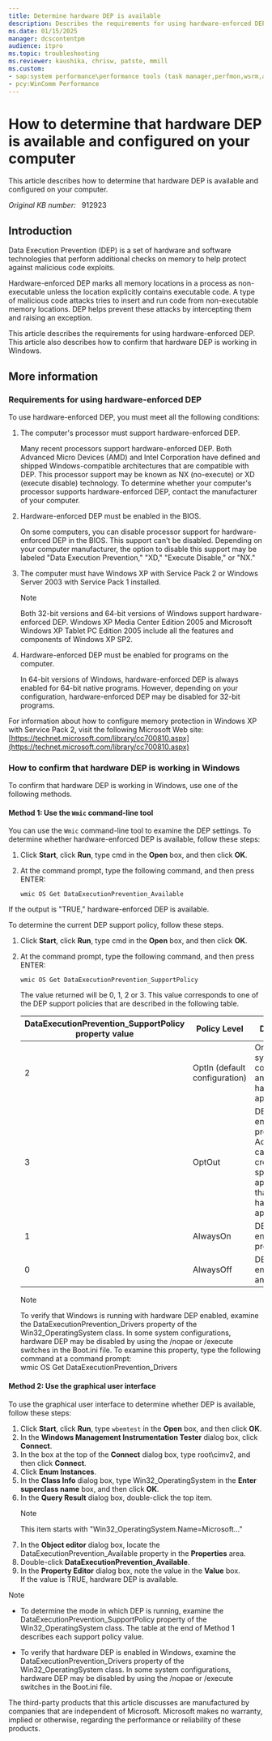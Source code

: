 ```yaml
---
title: Determine hardware DEP is available
description: Describes the requirements for using hardware-enforced DEP. Also describes how to confirm that hardware DEP is working.
ms.date: 01/15/2025
manager: dcscontentpm
audience: itpro
ms.topic: troubleshooting
ms.reviewer: kaushika, chrisw, patste, mmill
ms.custom:
- sap:system performance\performance tools (task manager,perfmon,wsrm,and wpa)
- pcy:WinComm Performance
---
```

# How to determine that hardware DEP is available and configured on your computer

This article describes how to determine that hardware DEP is available and configured on your computer.

_Original KB number:_ &nbsp; 912923

## Introduction

Data Execution Prevention (DEP) is a set of hardware and software technologies that perform additional checks on memory to help protect against malicious code exploits.

Hardware-enforced DEP marks all memory locations in a process as non-executable unless the location explicitly contains executable code. A type of malicious code attacks tries to insert and run code from non-executable memory locations. DEP helps prevent these attacks by intercepting them and raising an exception.

This article describes the requirements for using hardware-enforced DEP. This article also describes how to confirm that hardware DEP is working in Windows.

## More information

### Requirements for using hardware-enforced DEP

To use hardware-enforced DEP, you must meet all the following conditions:

1. The computer's processor must support hardware-enforced DEP.

   Many recent processors support hardware-enforced DEP. Both Advanced Micro Devices (AMD) and Intel Corporation have defined and shipped Windows-compatible architectures that are compatible with DEP. This processor support may be known as NX (no-execute) or XD (execute disable) technology. To determine whether your computer's processor supports hardware-enforced DEP, contact the manufacturer of your computer.
2. Hardware-enforced DEP must be enabled in the BIOS.

   On some computers, you can disable processor support for hardware-enforced DEP in the BIOS. This support can't be disabled. Depending on your computer manufacturer, the option to disable this support may be labeled "Data Execution Prevention," "XD," "Execute Disable," or "NX."
3. The computer must have Windows XP with Service Pack 2 or Windows Server 2003 with Service Pack 1 installed.

   > [!NOTE]
   > Both 32-bit versions and 64-bit versions of Windows support hardware-enforced DEP. Windows XP Media Center Edition 2005 and Microsoft Windows XP Tablet PC Edition 2005 include all the features and components of Windows XP SP2.
4. Hardware-enforced DEP must be enabled for programs on the computer.

   In 64-bit versions of Windows, hardware-enforced DEP is always enabled for 64-bit native programs. However, depending on your configuration, hardware-enforced DEP may be disabled for 32-bit programs.  

For information about how to configure memory protection in Windows XP with Service Pack 2, visit the following Microsoft Web site:  
[https://technet.microsoft.com/library/cc700810.aspx](https://technet.microsoft.com/library/cc700810.aspx)  

### How to confirm that hardware DEP is working in Windows

To confirm that hardware DEP is working in Windows, use one of the following methods.

#### Method 1: Use the `Wmic` command-line tool

You can use the `Wmic` command-line tool to examine the DEP settings. To determine whether hardware-enforced DEP is available, follow these steps:  

1. Click **Start**, click **Run**, type cmd in the **Open** box, and then click **OK**.
2. At the command prompt, type the following command, and then press ENTER:  

   ```console  
   wmic OS Get DataExecutionPrevention_Available  
   ```  

If the output is "TRUE," hardware-enforced DEP is available.  

To determine the current DEP support policy, follow these steps.  

1. Click **Start**, click **Run**, type cmd in the **Open** box, and then click **OK**.
2. At the command prompt, type the following command, and then press ENTER:  

   ```console  
   wmic OS Get DataExecutionPrevention_SupportPolicy  
   ```  

   The value returned will be 0, 1, 2 or 3. This value corresponds to one of the DEP support policies that are described in the following table.

    | DataExecutionPrevention_SupportPolicy property value| Policy Level| Description |
    |---|---|---|
    |2|OptIn (default configuration)|Only Windows system components and services have DEP applied|
    |3|OptOut|DEP is enabled for all processes. Administrators can manually create a list of specific applications that do not have DEP applied|
    |1|AlwaysOn|DEP is enabled for all processes|
    |0|AlwaysOff|DEP is not enabled for any processes|

   > [!NOTE]
   > To verify that Windows is running with hardware DEP enabled, examine the DataExecutionPrevention_Drivers property of the Win32_OperatingSystem class. In some system configurations, hardware DEP may be disabled by using the /nopae or /execute switches in the Boot.ini file. To examine this property, type the following command at a command prompt:  
   wmic OS Get DataExecutionPrevention_Drivers  

#### Method 2: Use the graphical user interface

To use the graphical user interface to determine whether DEP is available, follow these steps:  

1. Click **Start**, click **Run**, type `wbemtest` in the **Open** box, and then click **OK**.
2. In the **Windows Management Instrumentation Tester** dialog box, click **Connect**.
3. In the box at the top of the **Connect** dialog box, type root\cimv2, and then click **Connect**.
4. Click **Enum Instances**.
5. In the **Class Info** dialog box, type Win32_OperatingSystem
in the **Enter superclass name** box, and then click **OK**.
6. In the **Query Result** dialog box, double-click the top item.
   > [!NOTE]
   > This item starts with "Win32_OperatingSystem.Name=Microsoft..."
7. In the **Object editor** dialog box, locate the DataExecutionPrevention_Available property in the **Properties** area.
8. Double-click **DataExecutionPrevention_Available**.
9. In the **Property Editor** dialog box, note the value in the **Value** box.  
  If the value is TRUE, hardware DEP is available.

>[!Note]
>
>- To determine the mode in which DEP is running, examine the DataExecutionPrevention_SupportPolicy property of the Win32_OperatingSystem class. The table at the end of Method 1 describes each support policy value.  
>
>- To verify that hardware DEP is enabled in Windows, examine the DataExecutionPrevention_Drivers property of the Win32_OperatingSystem class. In some system configurations, hardware DEP may be disabled by using the /nopae or /execute switches in the Boot.ini file.  

The third-party products that this article discusses are manufactured by companies that are independent of Microsoft. Microsoft makes no warranty, implied or otherwise, regarding the performance or reliability of these products.
